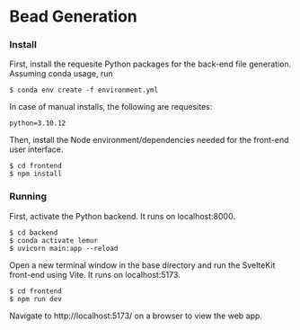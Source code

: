 # Bead Generation

### Install

First, install the requesite Python packages for the back-end file generation. Assuming conda usage, run

```
$ conda env create -f environment.yml
```

In case of manual installs, the following are requesites:

```
python=3.10.12
```

Then, install the Node environment/dependencies needed for the front-end user interface.

```
$ cd frontend
$ npm install
```

### Running

First, activate the Python backend. It runs on localhost:8000.

```
$ cd backend
$ conda activate lemur
$ uvicorn main:app --reload
```

Open a new terminal window in the base directory and run the SvelteKit front-end using Vite. It runs on localhost:5173.

```
$ cd frontend
$ npm run dev
```

Navigate to http://localhost:5173/ on a browser to view the web app.
